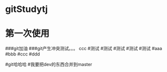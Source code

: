 # gitStudytj
# 第一次使用
###git加油
###git产生冲突测试。。。
ccc
#测试
#测试
#测试
#测试
#测试
#aaa
#bbb
#ccc
#ddd

#git哈哈哈
#我要把dev的东西合并到master
